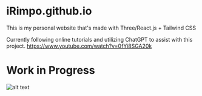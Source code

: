 # iRimpo.github.io
This is my personal website that's made with Three/React.js + Tailwind CSS

Currently following online tutorials and utilizing ChatGPT to assist with this project.
https://www.youtube.com/watch?v=0fYi8SGA20k

# Work in Progress
![alt text](https://cdn.discordapp.com/attachments/1096857111817896117/1104618772574257192/logo-color.png)

